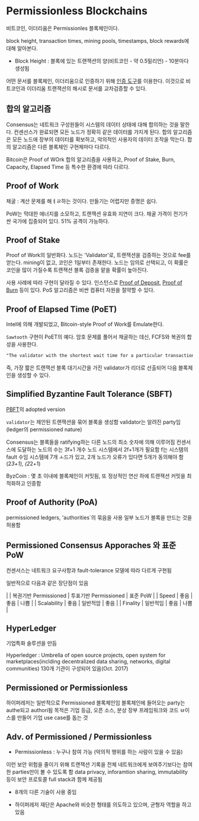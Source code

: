 # Permissionless Blockchains

비트코인, 이더리움은 Permissionles 블록체인이다.

block height, transaction times, mining pools, timestamps, block rewards에 대해 알아본다.

* Block Height : 블록에 있는 트랜잭션의 양(비트코인 - 약 0.5밀리언) - 10분마다 생성됨

어떤 문서를 블록체인, 이더리움으로 인증하기 위해 [인증 도구](stamp.io)를 이용한다.
이것으로 비트코인과 이더리움 트랜잭션의 해시로 문서를 교차검증할 수 있다.

## 합의 알고리즘

Consensus는 네트워크 구성원들이 시스템의 데이터 상태에 대해 합의하는 것을 말한다.
컨센선스가 완료되면 모든 노드가 정확히 같은 데이터를 가지게 된다.
합의 알고리즘은 모든 노드애 장부의 데이터를 확보하고, 악의적인 사용자의 데이터 조작을 막는다.
합의 알고리즘은 다른 블록체인 구현체마다 다르다.

Bitcoin은 Proof of WOrk 합의 알고리즘을 사용하고, Proof of Stake, Burn, Capacity, Elapsed Time 등 특수한 환경에 따라 다르다.

## Proof of Work

채굴 : 계산 문제를 해ㅕㄹ하는 것이다. 만들기는 어렵지만 증명은 쉽다.

[](https://www.kudelskisecurity.com/sites/default/files/files/kudelski_Security_blockchain_20161213.pdf)

PoW는 막대한 에너지를 소모하고, 트랜잭션 유효화 지연이 크다.
채굴 가격이 전기가 싼 국가에 집중되어 있다.
51% 공격이 가능하다.

## Proof of Stake

Proof of Work의 일반화다.
노드는 'Validator'로, 트랜잭션을 검증하는 것으로 fee를 얻는다.
mining이 없고, 코인은 1일부터 존재한다.
노드는 임의로 선택되고, 이 확률은 코인을 많이 가질수록 트랜잭션 블록 검증을 맡을 확률이 높아진다.

사용 사례에 따라 구현이 달라질 수 있다. 인스턴스로 [Proof of Deposit](https://www.linkedin.com/pulse/blockchain-consensus-algorithm-proof-of-work-satyakam-chakravarty/), [Proof of Burn](https://en.bitcoin.it/wiki/Proof_of_burn) 등이 있다.
PoS 알고리즘은 비싼 컴퓨터 자원을 절약할 수 있다.

## Proof of Elapsed Time (PoET)

Intel에 의해 개발되었고, Bitcoin-style Proof of Work를 Emulate한다.

`Sawtooth` 구현이 PoET의 예다.
암호 문제를 풀어서 채굴하는 데신, FCFS와 복권의 합성을 사용한다.

```txt
"The validator with the shortest wait time for a particular transaction block is elected the leader."
```

즉, 가장 짧은 트랜잭션 블록 대기시간을 가진 validator가 리더로 선출되어 다음 블록체인을 생성할 수 있다.

## Simplified Byzantine Fault Tolerance (SBFT)

[PBFT](https://blog.acolyer.org/2015/05/18/practical-byzantine-fault-tolerance/)의 adopted version

`validator`는 제안된 트랜잭션을 묶어 블록을 생성함
validator는 알려진 party임(ledger의 permissioned nature)

Consensus는 블록들을 ratifying하는 다른 노드의 최소 숫자에 의해 이루어짐
컨센서스에 도달하는 노드의 수는 3f+1 개수 노드 시스템에서 2f+1개가 필요함
f는 시스템의 fault 수임
시스템에 7개 ㅗ드가 있고, 2개 노드가 오류가 있다면 5개가 동의해야 함 (2*3+1), (2*2+1)

ByzCoin : 몇 초 이내에 블록체인이 커밋됨, 또 정상적인 연산 하에 트랜잭션 커밋을 최적화하고 인증함

## Proof of Authority (PoA)

permissioned ledgers, 'authorities`의 묶음을 사용
일부 노드가 블록을 만드는 것을 허용함

## Permissioned Consensus Apporaches 와 표준 PoW

컨센서스는 네트워크 요구사항과 fault-tolerance 모델에 따라 다르게 구현됨

일반적으로 다음과 같은 장단점이 있음

|       | 복권기반 Permissioned | 투표기반 Permissioned | 표준 PoW |
| Speed | 좋음    | 좋음 | 나쁨 |
| Scalability | 좋음 | 일반적암 | 좋음 |
| Finality | 일반적임 | 좋음 | 나쁨 |

## HyperLedger

기업특화 솔루션을 만듬

Hyperledger : Umbrella of open source projects, open system for marketplaces(inclding decentralized data sharing, networks, digital communities)
130개 기관이 구성되어 있음(Oct. 2017)

## Permissioned or Permissionless

하이퍼레저는 일반적으로 Permissioned 블록체인임
블록체인에 들어오는 party는 authe되고 authori됨
목적은 기업 등급, 오픈 소스, 분상 장부 프레임워크와 코드 ㅂ이스를 만들어 기업 use case를 돕는 것

## Adv. of Permissioned / Permissionless

* Permissionless : 누구나 참여 가능 (악의적 행위를 하는 사람이 있을 수 있음)

이런 보안 위험을 줄이기 위해 트랜잭션 기록을 전체 네트워크에게 보여주기보다는 참여한 parties만이 볼 수 있도록 함
data privacy, inforamtion sharing, immutability 등이 보안 프로토콜 full stack과 함께 제공됨

* 8개의 다른 기술이 사용 중임

* 하이퍼레저 재단은 Apache와 비슷한 형태를 의도하고 있으며, 균형자 역할을 하고 있음